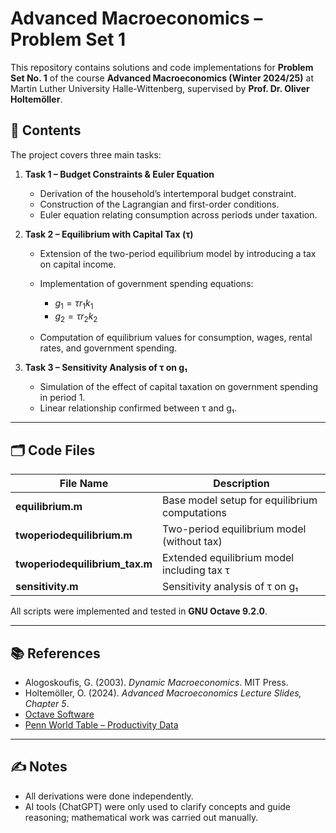 
# Advanced Macroeconomics – Problem Set 1

This repository contains solutions and code implementations for **Problem Set No. 1** of the course **Advanced Macroeconomics (Winter 2024/25)** at Martin Luther University Halle-Wittenberg, supervised by **Prof. Dr. Oliver Holtemöller**.

## 📖 Contents

The project covers three main tasks:

1. **Task 1 – Budget Constraints & Euler Equation**

   * Derivation of the household’s intertemporal budget constraint.
   * Construction of the Lagrangian and first-order conditions.
   * Euler equation relating consumption across periods under taxation.

2. **Task 2 – Equilibrium with Capital Tax (τ)**

   * Extension of the two-period equilibrium model by introducing a tax on capital income.
   * Implementation of government spending equations:

     * $g_1 = τ r_1 k_1$
     * $g_2 = τ r_2 k_2$
   * Computation of equilibrium values for consumption, wages, rental rates, and government spending.

3. **Task 3 – Sensitivity Analysis of τ on g₁**

   * Simulation of the effect of capital taxation on government spending in period 1.
   * Linear relationship confirmed between τ and g₁.

---

## 🗂 Code Files

| File Name                       | Description                                   |
| ------------------------------- | --------------------------------------------- |
| **equilibrium.m**               | Base model setup for equilibrium computations |
| **twoperiodequilibrium.m**      | Two-period equilibrium model (without tax)    |
| **twoperiodequilibrium\_tax.m** | Extended equilibrium model including tax τ    |
| **sensitivity.m**               | Sensitivity analysis of τ on g₁               |

All scripts were implemented and tested in **GNU Octave 9.2.0**.

---

## 📚 References

* Alogoskoufis, G. (2003). *Dynamic Macroeconomics*. MIT Press.
* Holtemöller, O. (2024). *Advanced Macroeconomics Lecture Slides, Chapter 5*.
* [Octave Software](https://octave.org/index)
* [Penn World Table – Productivity Data](https://www.rug.nl/ggdc/productivity/pwt/?lang=en)

---

## ✍️ Notes

* All derivations were done independently.
* AI tools (ChatGPT) were only used to clarify concepts and guide reasoning; mathematical work was carried out manually.

